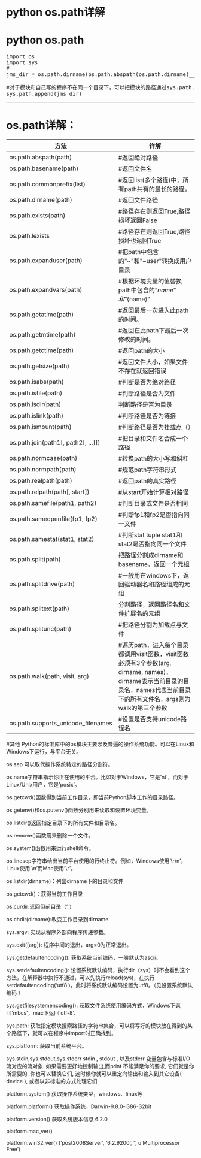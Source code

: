 # python os.path详解

# python os.path

<pre>
import os
import sys
#
jms_dir = os.path.dirname(os.path.abspath(os.path.dirname(__file__)))

#对于模块和自己写的程序不在同一个目录下，可以把模块的路径通过sys.path.append(路径)添加到程序中。
sys.path.append(jms_dir)
</pre>

 ***
 
 
# os.path详解：

|方法|详解|
|--|--|
|os.path.abspath(path)|   #返回绝对路径||
|os.path.basename(path)  |#返回文件名|
|os.path.commonprefix(list)| #返回list(多个路径)中，所有path共有的最长的路径。|
|os.path.dirname(path) | #返回文件路径|
|os.path.exists(path)  | #路径存在则返回True,路径损坏返回False|
|os.path.lexists      |    #路径存在则返回True,路径损坏也返回True|
|os.path.expanduser(path) |#把path中包含的"~"和"~user"转换成用户目录|
|os.path.expandvars(path) |#根据环境变量的值替换path中包含的”$name”和”${name}”|
|os.path.getatime(path)| #返回最后一次进入此path的时间。|
|os.path.getmtime(path) |#返回在此path下最后一次修改的时间。|
|os.path.getctime(path) |#返回path的大小|
|os.path.getsize(path) |#返回文件大小，如果文件不存在就返回错误|
|os.path.isabs(path)| #判断是否为绝对路径|
|os.path.isfile(path) |#判断路径是否为文件|
|os.path.isdir(path)  |判断路径是否为目录|
|os.path.islink(path) |#判断路径是否为链接|
|os.path.ismount(path)| #判断路径是否为挂载点（）|
|os.path.join(path1[, path2[, ...]])| #把目录和文件名合成一个路径|
|os.path.normcase(path) |#转换path的大小写和斜杠|
|os.path.normpath(path) |#规范path字符串形式|
|os.path.realpath(path)| #返回path的真实路径|
|os.path.relpath(path[, start])| #从start开始计算相对路径|
|os.path.samefile(path1, path2)| #判断目录或文件是否相同|
|os.path.sameopenfile(fp1, fp2) |#判断fp1和fp2是否指向同一文件|
|os.path.samestat(stat1, stat2)| #判断stat tuple stat1和stat2是否指向同一个文件|
|os.path.split(path)  |把路径分割成dirname和basename，返回一个元组|
|os.path.splitdrive(path) | #一般用在windows下，返回驱动器名和路径组成的元组|
|os.path.splitext(path)  |分割路径，返回路径名和文件扩展名的元组|
|os.path.splitunc(path) |#把路径分割为加载点与文件|
|os.path.walk(path, visit, arg)| #遍历path，进入每个目录都调用visit函数，visit函数必须有3个参数(arg, dirname, names)，dirname表示当前目录的目录名，names代表当前目录下的所有文件名，args则为walk的第三个参数|
|os.path.supports_unicode_filenames |#设置是否支持unicode路径名|


#其他
Python的标准库中的os模块主要涉及普遍的操作系统功能。可以在Linux和Windows下运行，与平台无关。

os.sep 可以取代操作系统特定的路径分割符。 

os.name字符串指示你正在使用的平台。比如对于Windows，它是’nt’，而对于Linux/Unix用户，它是’posix’。 

os.getcwd()函数得到当前工作目录，即当前Python脚本工作的目录路径。 

os.getenv()和os.putenv()函数分别用来读取和设置环境变量。 

os.listdir()返回指定目录下的所有文件和目录名。 

os.remove()函数用来删除一个文件。 

os.system()函数用来运行shell命令。 

os.linesep字符串给出当前平台使用的行终止符。例如，Windows使用’\r\n’，Linux使用’\n’而Mac使用’\r’。 

os.listdir(dirname)：列出dirname下的目录和文件 

os.getcwd()：获得当前工作目录 

os.curdir:返回但前目录（’.’) 

os.chdir(dirname):改变工作目录到dirname 

sys.argv: 实现从程序外部向程序传递参数。 

sys.exit([arg]): 程序中间的退出，arg=0为正常退出。 

sys.getdefaultencoding(): 获取系统当前编码，一般默认为ascii。 

sys.setdefaultencoding(): 设置系统默认编码，执行dir（sys）时不会看到这个方法，在解释器中执行不通过，可以先执行reload(sys)，在执行 setdefaultencoding(‘utf8’)，此时将系统默认编码设置为utf8。（见设置系统默认编码 ） 

sys.getfilesystemencoding(): 获取文件系统使用编码方式，Windows下返回’mbcs’，mac下返回’utf-8’. 

sys.path: 获取指定模块搜索路径的字符串集合，可以将写好的模块放在得到的某个路径下，就可以在程序中import时正确找到。 

sys.platform: 获取当前系统平台。 

sys.stdin,sys.stdout,sys.stderr stdin , stdout , 以及stderr 变量包含与标准I/O 流对应的流对象. 如果需要更好地控制输出,而print 不能满足你的要求, 它们就是你所需要的. 你也可以替换它们, 这时候你就可以重定向输出和输入到其它设备( device ), 或者以非标准的方式处理它们


platform.system() 获取操作系统类型，windows、linux等 

platform.platform() 获取操作系统，Darwin-9.8.0-i386-32bit 

platform.version() 获取系统版本信息 6.2.0 

platform.mac_ver() 

platform.win32_ver() (‘post2008Server’, ‘6.2.9200’, ”, u’Multiprocessor Free’)
